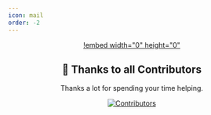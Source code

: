 ```yaml
---
icon: mail
order: -2
---
```


<div align="center">

[!embed width="0" height="0"](https://www.youtube.com/embed/N5dOy9FGtDg?&autoplay=1?&mute=1)

## 🏅 Thanks to all Contributors
Thanks a lot for spending your time helping.

[![Contributors](https://contrib.rocks/image?repo=fastdotspace/fastflags.space)](https://github.com/fastdotspace/fastflags.space/graphs/contributors)
